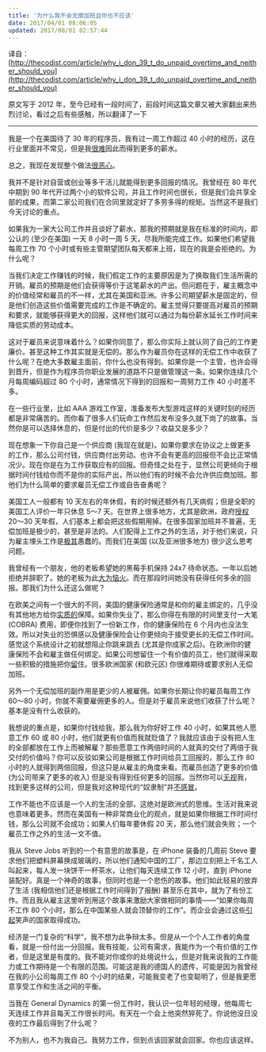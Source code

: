 ```yaml
---
title: '为什么我不会无偿加班且你也不应该'
date: 2017/04/01 08:06:05
updated: 2017/08/01 02:57:44
---
```


译自：[http://thecodist.com/article/why_i_don_39_t_do_unpaid_overtime_and_neither_should_you](http://thecodist.com/article/why_i_don_39_t_do_unpaid_overtime_and_neither_should_you)

原文写于 2012 年，至今已经有一段时间了，前段时间这篇文章又被大家翻出来热烈讨论，看过之后有些感触，所以翻译了一下

----

我是一个在美国待了 30 年的程序员，我有过一周工作超过 40 小时的经历，这在行业里面并不常见，但是我[很难][rarely]因此而得到更多的薪水。

总之，我现在发现整个做法[很恶心][nauseating]。

我并不是针对自营或创业等多干活儿就能得到更多回报的情况。我曾经在 80 年代中期到 90 年代开过两个小的软件公司，并且工作时间也很长，但是我们会共享全部的成果，而第二家公司我们在合同里就定好了多劳多得的规矩。当然这不是我们今天讨论的重点。

如果我为一家大公司工作并且谈好了薪水，那我的预期就是我在标准的时间内，即公认的 (至少在美国) 一天 8 小时一周 5 天，尽我所能完成工作。如果他们希望我每周工作 70 个小时或有些主管期望团队每天都来上班，现在的我是会拒绝的。为什么呢？

当我们决定工作赚钱的时候，我们假定工作的主要原因是为了换取我们生活所需的开销。雇员的预期是他们会获得等价于这笔薪水的产出。但问题在于，雇主概念中的价值经常和雇员的不一样，尤其在美国和亚洲。许多公司期望薪水是固定的，但是他们创造这些价值需要完成的工作是不确定的。雇主觉得只要提高对雇员的预期和要求，就能够获得更大的回报，这样他们就可以通过为每份薪水延长工作时间来降低实质的劳动成本。

这对于雇员来说意味着什么？如果你同意了，那么你实际上就认同了自己的工作更廉价。甚至这种工作其实就是无偿的。那么作为雇员你在这样的无偿工作中收获了什么呢？在绝大多数雇主面前，你什么也没有得到。如果你是一个主管，也许会得到晋升，但是作为程序员你职业发展的道路不只是做管理这一条。如果你连续几个月每周编码超过 80 个小时，通常情况下得到的回报和一周努力工作 40 小时差不多。

<!--more-->

在一些行业里，比如 AAA 游戏工作室，准备发布大型游戏这样的关键时刻的经历都是非常痛苦的。而你看了很多人们玩命工作然后发布没多久就下岗了的故事。当然你是可以选择休息的，但是付出的代价是多少？收益又是多少？

现在想象一下你自己是一个供应商 (我现在就是)。如果你要求在协议之上做更多的工作，那么公司付钱，供应商付出劳动。也许不会有更高的回报但不会比正常情况少。现在你是在为工作获取应有的回报。但奇怪之处在于，显然公司更倾向于根据时间付钱给你而不是你的实际产出，所以他们有的时候不会允许供应商加班。那他们为什么简单的要求雇员无偿工作或自告奋勇呢？

美国工人一般都有 10 天左右的年休假，有的时候还额外有几天病假；但是全职的美国工人评价一年只休息 5～7 天。在世界上很多地方，尤其是欧洲，政府[授权][mandates] 20～30 天年假，人们基本上都会把这些假期用掉。在很多国家加班并不普遍，无偿加班是极少的，甚至是非法的。人们配得上工作之外的生活，对于他们来说，只为雇主埋头工作是[极其][unimaginably]愚蠢的。而我们在美国 (以及亚洲很多地方) 很少这么思考问题。

我曾经有一个朋友，他的老板希望她的黑莓手机保持 24x7 待命状态。一年以后她拒绝并辞职了。她的老板为此[大为恼火][livid]。而在那段时间她没有获得任何多余的回报。那我们为什么还这么做呢？

在欧美之间有一个很大的不同，美国的健康保险通常是和你的雇主绑定的，几乎没有其他地方给你[实质的][virtually]保障。如果你失业了，那么你得在有限的时间里支付一大笔 (COBRA) 费用，即便你找到了一份新工作，你的健康保险在 6 个月内也没法生效。所以对失业的恐惧感以及健康保险会让你更倾向于接受更长的无偿工作时间。感觉这个系统设计之初就想阻止你跳来跳去 (尤其是你成家之后)。在欧洲你的健康保险不会和雇主做任何绑定。如果公司想留住一个有价值的员工，他们就得采取一些积极的措施把你[留][entice]住。很多欧洲国家 (和欧元区) 你很难期待或要求别人无偿加班。

另外一个无偿加班的副作用是更少的人被雇佣。如果你长期让你的雇员每周工作 60～80 小时，你就不需要雇佣更多的人。但是对于雇员来说他们收获了什么呢？基本是没有什么收获的。

我想说的重点是，如果你付钱给我，那么我为你好好工作 40 小时，如果其他人愿意工作 60 或 80 小时，他们就更有价值而我就贬值了？我就应该由于没有把人生的全部都放在工作上而被解雇？那些愿意工作两倍时间的人就真的交付了两倍于我交付的价值吗？你可以反驳如果公司是根据工作时间给员工回报的，那么工作 80 小时的人就得到两倍回报，但这只是从雇主的角度来看。而雇员创造了更多的价值 (为公司带来了更多的收入) 但是没有得到任何更多的回报。当然你可以[无视][get rid of]我，找到更多这样的公司，但是我对这种现代的“奴隶制”并[不感冒][unappealing]。

工作不能也不应该是一个人的生活的全部，这绝对是欧洲式的思维。生活对我来说也意味着更多。然而在美国有一种非常商业化的观点，就是如果你根据工作时间付钱，那么公司就不会成功；如果人们每年要休假 20 天，那么他们就会失败；一个雇员工作之外的生活一文不值。

我从 Steve Jobs 听到的一个有意思的故事是，在 iPhone 装备的几周前 Steve 要求他们把塑料屏幕换成玻璃的，所以他们通知中国的工厂，那边立刻把上千名工人叫起来，每人发一块饼干一杯茶水，让他们每天连续工作 12 小时，直到 iPhone 装配好。真是一个神奇的故事，但同时也是一个悲伤的故事。他们如此轻易的放弃了生活 (我相信他们还是根据工作时间得到了报酬) 甚至乐在其中，就为了有份工作。而且我从雇主这里听到用这个故事来激励大家做相同的事情——“如果你每周不工作 80 个小时，那么在中国某些人就会顶替你的工作”。而企业会通过这些[引起][evoke]笑声的国家取得成功。

经济是一门复杂的“科学”，我不想为此争辩太多。但是从一个个人工作者的角度看，就是一份付出一分回报。我有技能，公司有需求，我能作为一个有价值的工作者，但是这里是有度的。我不能对你或你的处境说什么，但是对我来说我的工作能力或工作期待是一个有限的范围。可能这是我的德国人的遗传，可能是因为我曾经在我的小公司每周工作 80 个小时的结果，可能我变老了也变聪明了，但是我更愿意享受工作和生活之间的平衡。

当我在 General Dynamics 的第一份工作时，我认识一位年轻的经理，他每周七天连续工作并且每天工作很长时间。有天在一个会上他突然猝死了。你说他没日没夜的工作最后得到了什么呢？

不为别人，也不为我自己。我努力工作，但到点该回家就会回家。你也应该这样。

[rarely]: http://dict.cn/rarely
[nauseating]: http://dict.cn/nauseating
[mandates]: http://dict.cn/mandates
[unimaginably]: http://dict.cn/unimaginably
[livid]: http://dict.cn/livid
[virtually]: http://dict.cn/virtually
[entice]: http://dict.cn/entice
[get rid of]: http://dict.cn/get%20rid%20of
[unappealing]: http://dict.cn/unappealing
[evoke]: http://dict.cn/evoke